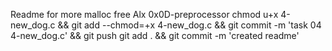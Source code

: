 Readme for more malloc free Alx 0x0D-preprocessor
chmod u+x 4-new_dog.c && git add --chmod=+x 4-new_dog.c && git commit -m 'task 04 4-new_dog.c' && git push
git add . && git commit -m 'created readme'